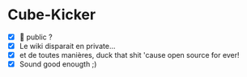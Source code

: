 # Cube-Kicker

- [x] 🧊 public ? 
- [x] Le wiki disparait en private...
- [x] et de toutes manières, duck that shit 'cause open source for ever!
- [x] Sound good enougth ;)
